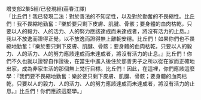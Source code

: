 增支部2集5經/已發現經(莊春江譯)  
「比丘們！我已發現二法：對於善法的不知足性，以及對於勤奮的不畏縮性。比丘們！我不畏縮地勤奮：『樂於要只剩下皮膚、肌腱、骨骸；要身體的血肉枯乾，只要以人的毅力、人的活力、人的努力應該達成而未達成者，將沒有活力的止息。』我以不放逸而證得正覺，以不放逸而證得無上離軛安穩。比丘們！如果你們也不畏縮地勤奮：『樂於要只剩下皮膚、肌腱、骨骸；要身體的血肉枯乾，只要以人的毅力、人的活力、人的努力應該達成而未達成者，將沒有活力的止息。』比丘們！你們不久也就以證智自作證後，在當生中進入後住於那善男子之所以從在家而正確地出家，成為非家生活的那個無上梵行目標。比丘們！因此，在這裡，你們應該這麼學：『我們要不畏縮地勤奮：樂於要只剩下皮膚、肌腱、骨骸；要身體的血肉枯乾，只要以人的毅力、人的活力、人的努力應該達成而未達成者，將沒有活力的止息。』比丘們！你們應該這麼學。」  
  
  

